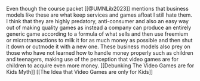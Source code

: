 Even though the course packet [[@UMNLib2023]] mentions that business models like these are what keep services and games afloat I still hate them. I think that they are highly predatory, anti-consumer and also an easy way out of making quality games as instead a company can produce an entirely generic game according to a formula of what sells and then use freemium or microtransactions to milk it for as much money as possible and then shut it down or outmode it with a new one. These business models also prey on those who have not learned how to handle money properly such as children and teenagers, making use of the perception that video games are for children to acquire even more money.
[[Debunking The Video Games are for Kids Myth]]
[[The Idea that Video Games are only for Kids]]